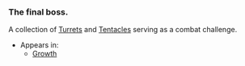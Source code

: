 ### The final boss.

A collection of [Turrets](Turret.md) and [Tentacles](Tentacle.md) serving as a combat challenge.

- Appears in:
	- [Growth](../../../Levels/Growth.md)
